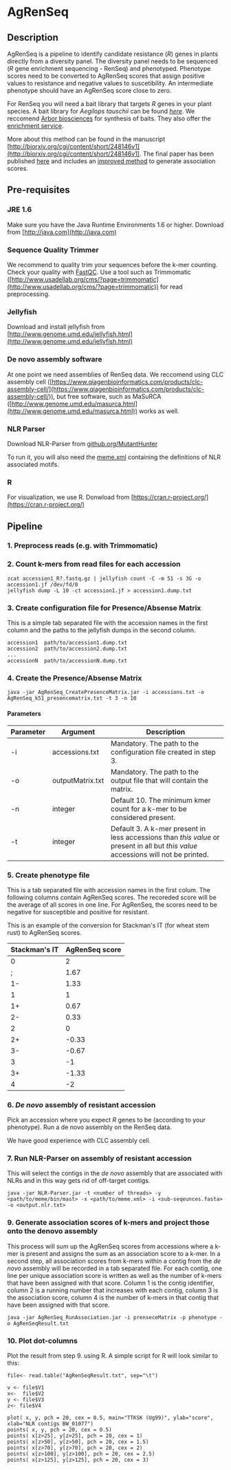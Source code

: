# AgRenSeq

## Description
AgRenSeq is a pipeline to identify candidate resistance (_R_) genes in plants directly from a diversity panel. The diversity panel needs to be sequenced (_R_ gene enrichment sequencing - RenSeq) and phenotyped. Phenotype scores need to be converted to AgRenSeq scores that assign positive values to resistance and negative values to suscetibility. An intermediate phenotype should have an AgRenSeq score close to zero.

For RenSeq you will need a bait library that targets _R_ genes in your plant species. A bait library for _Aegilops tauschii_ can be found [_here_](https://github.com/steuernb/AgRenSeq/releases/download/v1.0/AeTauschiiBaitLib1.fasta.gz). We reccomend [Arbor biosciences](http://www.arborbiosci.com/) for synthesis of baits. They also offer the [enrichment service](http://www.arborbiosci.com/products/myreads-ngs-services-for-targeted-sequencing/). 

More about this method can be found in the manuscript [http://biorxiv.org/cgi/content/short/248146v1](http://biorxiv.org/cgi/content/short/248146v1). The final paper has been published [here](https://www.nature.com/articles/s41587-018-0007-9) and includes an [improved method](https://github.com/kgaurav1208/AgRenSeq_GLM) to generate association scores. 




## Pre-requisites
### JRE 1.6
Make sure you have the Java Runtime Environments 1.6 or higher. Download from [http://java.com](http://java.com)

### Sequence Quality Trimmer
We recommend to quality trim your sequences before the k-mer counting. Check your quality with [FastQC](https://www.bioinformatics.babraham.ac.uk/projects/fastqc/). Use a tool such as Trimmomatic ([http://www.usadellab.org/cms/?page=trimmomatic](http://www.usadellab.org/cms/?page=trimmomatic)) for read preprocessing.

### Jellyfish
Download and install jellyfish from [http://www.genome.umd.edu/jellyfish.html](http://www.genome.umd.edu/jellyfish.html)

### De novo assembly software
At one point we need assemblies of RenSeq data. We reccomend using CLC assembly cell ([https://www.qiagenbioinformatics.com/products/clc-assembly-cell/](https://www.qiagenbioinformatics.com/products/clc-assembly-cell/)), but free software, such as MaSuRCA ([http://www.genome.umd.edu/masurca.html](http://www.genome.umd.edu/masurca.html)) works as well.


### NLR Parser
Download NLR-Parser from [github.org/MutantHunter](https://github.com/steuernb/MutantHunter/releases/download/1/NLR-Parser.jar)

To run it, you will also need the [meme.xml](https://github.com/steuernb/MutantHunter/blob/master/meme.xml) containing the definitions of NLR associated motifs.

### R
For visualization, we use R. Donwload from [https://cran.r-project.org/](https://cran.r-project.org/)


## Pipeline

### 1. Preprocess reads (e.g. with Trimmomatic)

### 2. Count k-mers from read files for each accession

```
zcat accession1_R?.fastq.gz | jellyfish count -C -m 51 -s 3G -o accession1.jf /dev/fd/0
jellyfish dump -L 10 -ct accession1.jf > accession1.dump.txt
```

### 3. Create configuration file for Presence/Absense Matrix

This is a simple tab separated file with the accession names in the first column and the paths to the jellyfish dumps in the second column.

```
accession1	path/to/accession1.dump.txt
accession2	path/to/accession2.dump.txt
...
accessionN	path/to/accessionN.dump.txt
```

### 4. Create the Presence/Absense Matrix

```
java -jar AgRenSeq_CreatePresenceMatrix.jar -i accessions.txt -o AgRenSeq_k51_presencematrix.txt -t 3 -n 10
```

#### Parameters

Parameter | Argument | Description
--- | --- | ---
-i | accessions.txt | Mandatory. The path to the configuration file created in step 3.
-o | outputMatrix.txt | Mandatory. The path to the output file that will contain the matrix.
-n | integer | Default 10. The minimum kmer count for a k-mer to be considered present.
-t | integer | Default 3. A k-mer present in less accessions than _this value_ or present in all but _this value_ accessions will not be printed.

### 5. Create phenotype file

This is a tab separated file with accession names in the first colum. The following columns contain AgRenSeq scores. The recoreded score will be the average of all scores in one line. For AgRenSeq, the scores need to be negative for susceptible and positive for resistant. 

This is an example of the conversion for Stackman's IT (for wheat stem rust) to AgRenSeq scores.

Stackman's IT | AgRenSeq score
--- | ---
0 | 2
; | 1.67
1- | 1.33
1 | 1
1+ | 0.67
2- | 0.33
2 | 0
2+ | -0.33
3- | -0.67
3 | -1
3+ | -1.33
4 | -2

### 6. _De novo_ assembly of resistant accession

Pick an accession where you expect _R_ genes to be (according to your phenotype). Run a de novo assembly on the RenSeq data. 

We have good experience with CLC assembly cell.  


### 7. Run NLR-Parser on assembly of resistant accession

This will select the contigs in the _de novo_ assembly that are associated with NLRs and in this way gets rid of off-target contigs.

```
java -jar NLR-Parser.jar -t <number of threads> -y <path/to/meme/bin/mast> -x <path/to/meme.xml> -i <sub-seqeunces.fasta> -o <output.nlr.txt>
```


### 9. Generate association scores of k-mers and project those onto the denovo assembly

This process will sum up the AgRenSeq scores from accessions where a k-mer is present and assigns the sum as an association score to a k-mer. In a second step, all association scores from k-mers within a contig from the _de novo_ assembly will be recorded in a tab separated file. For each contig, one line per unique association score is written as well as the number of k-mers that have been assigned with that score. Column 1 is the contig identifier, column 2 is a running number that increases with each contig, column 3 is the association score, column 4 is the number of k-mers in that contig that have been assigned with that score.

```
java -jar AgRenSeq_RunAssociation.jar -i prenseceMatrix -p phenotype -o AgRenSeqResult.txt

```


### 10. Plot dot-columns

Plot the result from step 9. using R. A simple script for R will look similar to this:

```
file<- read.table("AgRenSeqResult.txt", sep="\t")

v <- file$V1
x<-  file$V2
y <- file$V3
z<- file$V4

plot( x, y, pch = 20, cex = 0.5, main="TTKSK (Ug99)", ylab="score", xlab="NLR contigs BW_01077")
points( x, y, pch = 20, cex = 0.5)
points( x[z>25], y[z>25], pch = 20, cex = 1)
points( x[z>50], y[z>50], pch = 20, cex = 1.5)
points( x[z>70], y[z>70], pch = 20, cex = 2)
points( x[z>100], y[z>100], pch = 20, cex = 2.5)
points( x[z>125], y[z>125], pch = 20, cex = 3)
```










